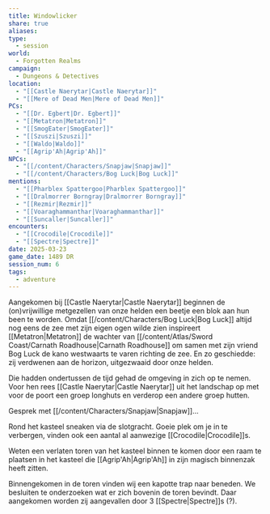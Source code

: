 ```yaml
---
title: Windowlicker
share: true
aliases: 
type:
  - session
world:
  - Forgotten Realms
campaign:
  - Dungeons & Detectives
location:
  - "[[Castle Naerytar|Castle Naerytar]]"
  - "[[Mere of Dead Men|Mere of Dead Men]]"
PCs:
  - "[[Dr. Egbert|Dr. Egbert]]"
  - "[[Metatron|Metatron]]"
  - "[[SmogEater|SmogEater]]"
  - "[[Szuszi|Szuszi]]"
  - "[[Waldo|Waldo]]"
  - "[[Agrip'Ah|Agrip'Ah]]"
NPCs:
  - "[[/content/Characters/Snapjaw|Snapjaw]]"
  - "[[/content/Characters/Bog Luck|Bog Luck]]"
mentions:
  - "[[Pharblex Spattergoo|Pharblex Spattergoo]]"
  - "[[Dralmorrer Borngray|Dralmorrer Borngray]]"
  - "[[Rezmir|Rezmir]]"
  - "[[Voaraghammanthar|Voaraghammanthar]]"
  - "[[Suncaller|Suncaller]]"
encounters:
  - "[[Crocodile|Crocodile]]"
  - "[[Spectre|Spectre]]"
date: 2025-03-23
game_date: 1489 DR
session_num: 6
tags:
  - adventure
---
```


Aangekomen bij [[Castle Naerytar|Castle Naerytar]] beginnen de (on)vrijwillige metgezellen van onze helden een beetje een blok aan hun been te worden. Omdat [[/content/Characters/Bog Luck|Bog Luck]] altijd nog eens de zee met zijn eigen ogen wilde zien inspireert [[Metatron|Metatron]] de wachter van [[/content/Atlas/Sword Coast/Carnath Roadhouse|Carnath Roadhouse]] om samen met zijn vriend Bog Luck de kano westwaarts te varen richting de zee. En zo geschiedde: zij verdwenen aan de horizon, uitgezwaaid door onze helden. 

Die hadden ondertussen de tijd gehad de omgeving in zich op te nemen. Voor hen rees [[Castle Naerytar|Castle Naerytar]] uit het landschap op met voor de poort een groep longhuts en verderop een andere groep hutten. 

Gesprek met [[/content/Characters/Snapjaw|Snapjaw]]...

Rond het kasteel sneaken via de slotgracht. Goeie plek om je in te verbergen, vinden ook een aantal al aanwezige  [[Crocodile|Crocodile]]s.

Weten een verlaten toren van het kasteel binnen te komen door een raam te plaatsen in het kasteel die [[Agrip'Ah|Agrip'Ah]] in zijn magisch binnenzak heeft zitten.

Binnengekomen in de toren vinden wij een kapotte trap naar beneden. We besluiten te onderzoeken wat er zich bovenin de toren bevindt. Daar aangekomen worden zij aangevallen door 3 [[Spectre|Spectre]]s (?).